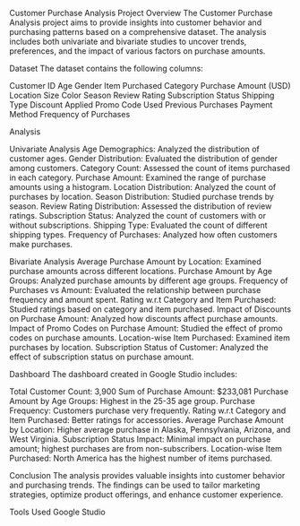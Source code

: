 Customer Purchase Analysis
Project Overview
The Customer Purchase Analysis project aims to provide insights into customer behavior and purchasing patterns based on a comprehensive dataset. The analysis includes both univariate and bivariate studies to uncover trends, preferences, and the impact of various factors on purchase amounts.

Dataset
The dataset contains the following columns:

Customer ID
Age
Gender
Item Purchased
Category
Purchase Amount (USD)
Location
Size
Color
Season
Review Rating
Subscription Status
Shipping Type
Discount Applied
Promo Code Used
Previous Purchases
Payment Method
Frequency of Purchases

Analysis

Univariate Analysis
Age Demographics: Analyzed the distribution of customer ages.
Gender Distribution: Evaluated the distribution of gender among customers.
Category Count: Assessed the count of items purchased in each category.
Purchase Amount: Examined the range of purchase amounts using a histogram.
Location Distribution: Analyzed the count of purchases by location.
Season Distribution: Studied purchase trends by season.
Review Rating Distribution: Assessed the distribution of review ratings.
Subscription Status: Analyzed the count of customers with or without subscriptions.
Shipping Type: Evaluated the count of different shipping types.
Frequency of Purchases: Analyzed how often customers make purchases.

Bivariate Analysis
Average Purchase Amount by Location: Examined purchase amounts across different locations.
Purchase Amount by Age Groups: Analyzed purchase amounts by different age groups.
Frequency of Purchases vs Amount: Evaluated the relationship between purchase frequency and amount spent.
Rating w.r.t Category and Item Purchased: Studied ratings based on category and item purchased.
Impact of Discounts on Purchase Amount: Analyzed how discounts affect purchase amounts.
Impact of Promo Codes on Purchase Amount: Studied the effect of promo codes on purchase amounts.
Location-wise Item Purchased: Examined item purchases by location.
Subscription Status of Customer: Analyzed the effect of subscription status on purchase amount.

Dashboard
The dashboard created in Google Studio includes:

Total Customer Count: 3,900
Sum of Purchase Amount: $233,081
Purchase Amount by Age Groups: Highest in the 25-35 age group.
Purchase Frequency: Customers purchase very frequently.
Rating w.r.t Category and Item Purchased: Better ratings for accessories.
Average Purchase Amount by Location: Higher average purchase in Alaska, Pennsylvania, Arizona, and West Virginia.
Subscription Status Impact: Minimal impact on purchase amount; highest purchases are from non-subscribers.
Location-wise Item Purchased: North America has the highest number of items purchased.

Conclusion
The analysis provides valuable insights into customer behavior and purchasing trends. The findings can be used to tailor marketing strategies, optimize product offerings, and enhance customer experience.

Tools Used
Google Studio
